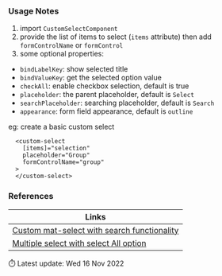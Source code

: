 ### Usage Notes

1. import `CustomSelectComponent`
2. provide the list of items to select (`items` attribute) then add `formControlName` or `formControl`
3. some optional properties:

- `bindLabelKey`: show selected title
- `bindValueKey`: get the selected option value
- `checkAll`: enable checkbox selection, default is true
- `placeholder`: the parent placeholder, default is `Select`
- `searchPlaceholder`: searching placeholder, default is `Search`
- `appearance`: form field appearance, default is `outline`

eg: create a basic custom select

```
  <custom-select
    [items]="selection"
    placeholder="Group"
    formControlName="group"
  >
  </custom-select>
```

### References

| Links                                                                                                                                                    |
| -------------------------------------------------------------------------------------------------------------------------------------------------------- |
| [Custom mat-select with search functionality](https://marselbeqiri.medium.com/angular-material-custom-mat-select-with-search-functionality-4b2b69b47511) |
| [Multiple select with select All option](https://codesandbox.io/s/givp5?file=/src/utils.js)                                                              |

⏱️ Latest update: Wed 16 Nov 2022
